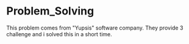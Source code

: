 # Problem_Solving
This problem comes from "Yupsis" software company. They provide 3 challenge and i solved this in a short time.
